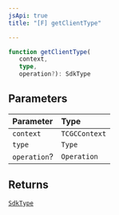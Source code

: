 ```yaml
---
jsApi: true
title: "[F] getClientType"

---
```

```ts
function getClientType(
   context, 
   type, 
   operation?): SdkType
```

## Parameters

| Parameter | Type |
| :------ | :------ |
| `context` | `TCGCContext` |
| `type` | `Type` |
| `operation`? | `Operation` |

## Returns

[`SdkType`](../type-aliases/SdkType.md)
